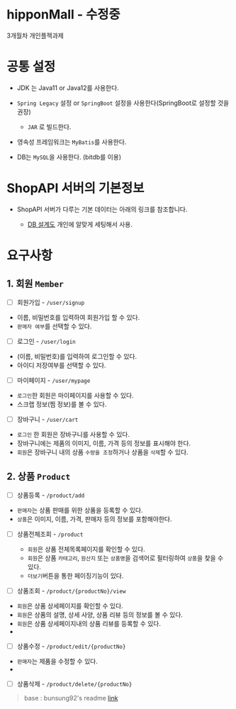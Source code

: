 # hipponMall - 수정중
3개월차 개인플젝과제

# 공통 설정
* JDK 는 Java11 or Java12를 사용한다.
* `Spring Legacy` 설정 or `SpringBoot` 설정을 사용한다(SpringBoot로 설정할 것을 권장)
  
  * `JAR` 로 빌드한다.
* 영속성 프레임워크는 `MyBatis`를 사용한다.
* DB는 `MySQL`을 사용한다. (bitdb를 이용)

# ShopAPI 서버의 기본정보
* ShopAPI 서버가 다루는 기본 데이터는 아래의 링크를 참조합니다.
  
  * [DB 설계도](https://www.erdcloud.com/d/K9RYjRCppvC6KCrK3) 개인에 알맞게 세팅해서 사용.

# 요구사항
## 1. 회원 `Member`
* [ ]  회원가입 - `/user/signup`
  
  * 이름, 비밀번호를 입력하여 회원가입 할 수 있다.
  * `판매자 여부`를 선택할 수 있다.
* [ ]  로그인 - `/user/login`
  
  * (이름, 비밀번호)를 입력하여 로그인할 수 있다.
  * 아이디 저장여부를 선택할 수 있다.
* [ ]  마이페이지 - `/user/mypage`
  
  * `로그인`한 회원은 마이페이지를 사용할 수 있다.
  * 스크랩 정보(찜 정보)를 볼 수 있다.
* [ ]  장바구니 - `/user/cart`
  
  * `로그인` 한 회원은 장바구니를 사용할 수 있다.
  * 장바구니에는 제품의 이미지, 이름, 가격 등의 정보를 표시해야 한다.
  * `회원`은 장바구니 내의 상품 `수량을 조정`하거나 상품을 `삭제`할 수 있다.

## 2. 상품 `Product`
* [ ]  상품등록 - `/product/add`
  
  * `판매자`는 상품 판매를 위한 상품을 등록할 수 있다.
  * `상품`은 이미지, 이름, 가격, 판매자 등의 정보를 포함해야한다.
* [ ] 상품전체조회 - `/product`

  * `회원`은 상품 전체목록페이지를 확인할 수 있다.
  * `회원`은 상품 `카테고리`, `원산지` 또는 `상품명`을 검색어로 필터링하여 `상품`을 찾을 수 있다.
  * `더보기`버튼을 통한 페이징기능이 있다.
* [ ]  상품조회 - `/product/{productNo}/view`
  
  * `회원`은 상품 상세페이지를 확인할 수 있다.
  * `회원`은 상품의 설명, 상세 사양, 상품 리뷰 등의 정보를 볼 수 있다.
  * `회원`은 상품 상세페이지내의 상품 리뷰를 등록할 수 있다.
  * 
* [ ]  상품수정 - `/product/edit/{productNo}`
  * `판매자`는 제품을 수정할 수 있다.
  * 
* [ ]  상품삭제 - `/product/delete/{productNo}`
  


> base : bunsung92's readme [link](https://github.com/orgs/cs-collections/discussions/169#discussion-5260153)


